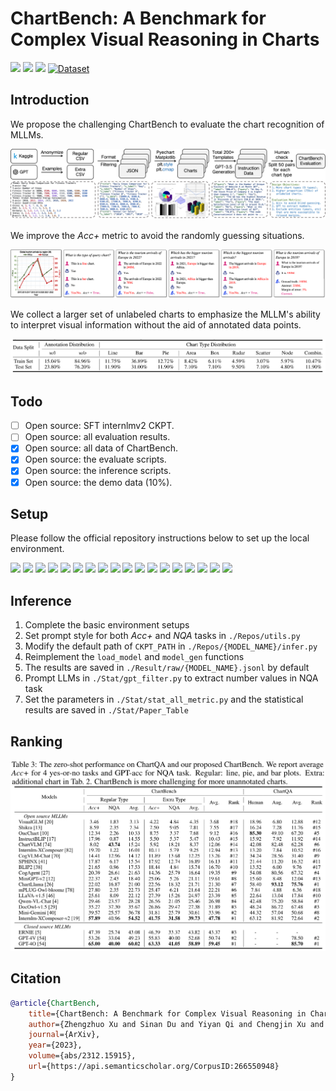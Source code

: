 # ChartBench: A Benchmark for Complex Visual Reasoning in Charts

<a href='https://arxiv.org/abs/2312.15915'><img src='https://img.shields.io/badge/arXiv-2312.15915-b31b1b.svg'></a> <a href='https://github.com/'><img src='https://img.shields.io/badge/Project-Page-Green'></a> <a href='https://github.com/buaacyw/GaussianEditor/blob/master/LICENSE.txt'><img src='https://img.shields.io/badge/License-MIT-blue'></a> [![Dataset](https://img.shields.io/badge/%F0%9F%A4%97%20Hugging%20Face-Dataset-blue)](https://huggingface.co/datasets/SincereX/ChartBench)


## Introduction

We propose the challenging ChartBench to evaluate the chart recognition of MLLMs.


![ChartBench Pipeline.](./asset/pipeline.png)

We improve the *Acc+* metric to avoid the randomly guessing situations.

![improved Acc+ metric.](./asset/QA.png)

We collect a larger set of unlabeled charts to emphasize the MLLM's ability to interpret visual information without the aid of annotated data points.

![Chart distributions and ChartCoT.](./asset/chart_distribution.png)


## Todo
- [ ] Open source: SFT internlmv2 CKPT.
- [ ] Open source: all evaluation results.
- [x] Open source: all data of ChartBench.
- [x] Open source: the evaluate scripts.
- [x] Open source: the inference scripts.
- [x] Open source: the demo data (10%).

## Setup
Please follow the official repository instructions below to set up the local environment.

<a href='https://huggingface.co/spaces/Salesforce/BLIP2'><img src='https://img.shields.io/badge/BLIP2-https://huggingface.co/spaces/Salesforce/BLIP2-blue'></a>
<a href='https://huggingface.co/docs/transformers/model_doc/instructblip'><img src='https://img.shields.io/badge/InstructBLIP-https://huggingface.co/docs/transformers/model_doc/instructblip-blue'></a>
<a href='https://github.com/THUDM/CogVLM'><img src='https://img.shields.io/badge/CogVLM-https://github.com/THUDM/CogVLM-blue'></a>
<a href='https://github.com/QwenLM/Qwen-VL'><img src='https://img.shields.io/badge/Qwen_VL_Chat-https://github.com/QwenLM/QwenVL-blue'></a>
<a href='https://llava-vl.github.io/'><img src='https://img.shields.io/badge/LLaVA_v1.5-https://llava_vl.github.io/-blue'></a>
<a href='https://github.com/Vision-CAIR/MiniGPT-4'><img src='https://img.shields.io/badge/MiniGPT_v2-https://github.com/VisionCAIR/MiniGPT4-blue'></a>
<a href='https://github.com/THUDM/VisualGLM-6B'><img src='https://img.shields.io/badge/VisualGLM-https://github.com/THUDM/VisualGLM6B-blue'></a>
<a href='https://github.com/X-PLUG/mPLUG-Owl'><img src='https://img.shields.io/badge/mPLUG_Owl-https://github.com/XPLUG/mPLUGOwl-blue'></a>
<a href='https://github.com/InternLM/InternLM-XComposer'><img src='https://img.shields.io/badge/InternLM_XComposer-https://github.com/InternLM/InternLMXComposer-blue'></a>
<a href='https://github.com/shikras/shikra'><img src='https://img.shields.io/badge/Shikra-https://github.com/shikras/shikra-blue'></a>
<a href='https://github.com/Alpha-VLLM/LLaMA2-Accessory/tree/main/SPHINX'><img src='https://img.shields.io/badge/SPHINX-https://github.com/AlphaVLLM/LLaMA2Accessory/tree/main/SPHINX-blue'></a>
<a href='https://huggingface.co/listen2you002/ChartLlama-13b'><img src='https://img.shields.io/badge/ChartLLaMA-https://huggingface.co/listen2you002/ChartLlama13b-blue'></a>
<a href='https://github.com/UniModal4Reasoning/ChartVLM'><img src='https://img.shields.io/badge/ChartVLM-https://github.com/UniModal4Reasoning/ChartVLM-blue'></a>
<a href='https://github.com/THUDM/CogVLM'><img src='https://img.shields.io/badge/CogVLM-https://github.com/THUDM/CogVLM-blue'></a>
<a href='https://github.com/InternLM/InternLM-XComposer'><img src='https://img.shields.io/badge/InternLM_XComposer_v2-https://github.com/InternLM/InternLM_XComposer-blue'></a>
<a href='https://mini-gemini.github.io/'><img src='https://img.shields.io/badge/Mini_Gemini-https://mini_gemini.github.io-blue'></a>
<a href='https://github.com/X-PLUG/mPLUG-DocOwl/tree/main/DocOwl1.5'><img src='https://img.shields.io/badge/DocOwl-https://github.com/X PLUG/mPLUG DocOwl/tree/main/DocOwl1.5-blue'></a>
<a href='https://github.com/LingyvKong/OneChart'><img src='https://img.shields.io/badge/OneChart-https://github.com/LingyvKong/OneChart-blue'></a>


## Inference
1. Complete the basic environment setups
2. Set prompt style for both *Acc+* and *NQA* tasks in `./Repos/utils.py`
3. Modify the default path of `CKPT_PATH` in `./Repos/{MODEL_NAME}/infer.py`
4. Reimplement the `load_model` and `model_gen` functions
5. The results are saved in `./Result/raw/{MODEL_NAME}.jsonl` by default
6. Prompt LLMs in `./Stat/gpt_filter.py` to extract number values in NQA task
7. Set the parameters in `./Stat/stat_all_metric.py` and the statistical results are saved in `./Stat/Paper_Table`

## Ranking

![ChartBench Pipeline.](./asset/rank.png)

## Citation

```bib
@article{ChartBench,
    title={ChartBench: A Benchmark for Complex Visual Reasoning in Charts},
    author={Zhengzhuo Xu and Sinan Du and Yiyan Qi and Chengjin Xu and Chun Yuan and Jian Guo},
    journal={ArXiv},
    year={2023},
    volume={abs/2312.15915},
    url={https://api.semanticscholar.org/CorpusID:266550948}
}
```